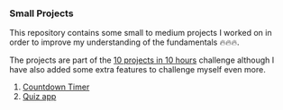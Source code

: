 ### Small Projects

This repository contains some small to medium projects I worked on in order to improve my understanding of the fundamentals 🔥🔥🔥. 

The projects are part of the [10 projects in 10 hours](https://www.example.com) challenge although I have also added some extra features to challenge myself even more. 

1. [Countdown Timer](https://codesandbox.io/s/countdown-timer-j2sik)
2. [Quiz app](https://codesandbox.io/s/quiz-app-dsvjc)